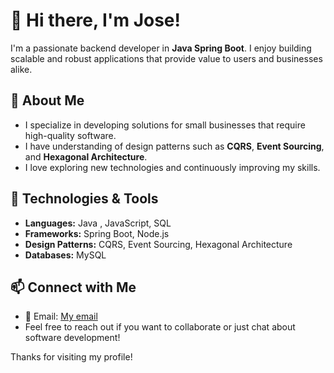 # 👋 Hi there, I'm Jose!

I'm a passionate backend developer in **Java Spring Boot**. I enjoy building scalable and robust applications that provide value to users and businesses alike.

## 🌟 About Me

- I specialize in developing solutions for small businesses that require high-quality software.
- I have understanding of design patterns such as **CQRS**, **Event Sourcing**, and **Hexagonal Architecture**.
- I love exploring new technologies and continuously improving my skills.

## 🚀 Technologies & Tools

- **Languages:** Java , JavaScript, SQL
- **Frameworks:** Spring Boot, Node.js
- **Design Patterns:** CQRS, Event Sourcing, Hexagonal Architecture
- **Databases:** MySQL

## 📫 Connect with Me

- 📧 Email: [My email](mailto:jose.manuellinan@hotmail.com)
- Feel free to reach out if you want to collaborate or just chat about software development!

Thanks for visiting my profile!
